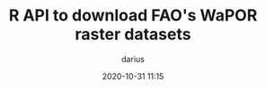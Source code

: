 ---
title: "R API to download FAO's WaPOR raster datasets"
layout: post
date: 2020-10-31 11:15
tag: 
 - raster
 - WaPOR API
 - R
headerImage: false
hidden: false # don't count this post in blog pagination
description: "An R API to easily query and download raster datasets from FAO's WaPOR."
category: blog
author: darius
---